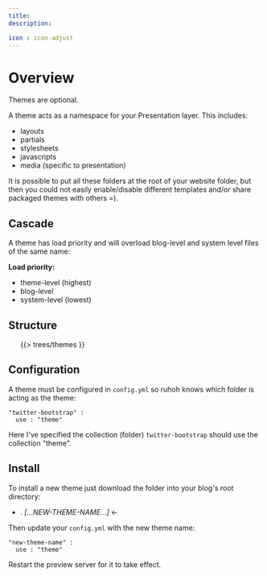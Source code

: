 ```yaml
---
title:
description:

icon : icon-adjust
---
```


# Overview

Themes are optional.

A theme acts as a namespace for your Presentation layer. This includes:

- layouts
- partials
- stylesheets
- javascripts
- media (specific to presentation)

It is possible to put all these folders at the root of your website folder, but then you could not easily enable/disable different templates and/or share packaged themes with others =).

## Cascade 

A theme has load priority and will overload blog-level and system level files of the same name:

**Load priority:**

- theme-level (highest)
- blog-level
- system-level (lowest)

## Structure 

<ul class="folder-tree">
{{> trees/themes }}
</ul>


## Configuration

A theme must be configured in `config.yml` so ruhoh knows which folder is acting as the theme:

    "twitter-bootstrap" :
      use : "theme"

Here I've specified the collection (folder) `twitter-bootstrap` should use the collection "theme".

## Install

To install a new theme just download the folder into your blog's root directory:

<ul class="folder-tree">
  <li><span class="ui-silk inline ui-silk-folder">.</span> <em>[...NEW-THEME-NAME...]</em> &larr;</li>
</ul>

Then update your `config.yml` with the new theme name:

    "new-theme-name" :
      use : "theme"

Restart the preview server for it to take effect.